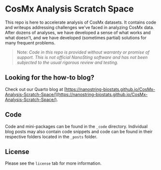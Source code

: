 # CosMx Analysis Scratch Space

This repo is here to accelerate analysis of CosMx datasets. It contains code and writeups addressing challenges we've faced in analyzing CosMx data. After dozens of analyses, we have developed a sense of what works and what doesn't, and we have developed (sometimes partial) solutions for many frequent problems.

> Note: _Code in this repo is provided without warranty or promise of support. This is not official NanoSting software and has not been subjected to the usual rigorous review and testing._


## Looking for the how-to blog? 

Check out our Quarto blog at [https://nanostring-biostats.github.io/CosMx-Analysis-Scratch-Space/](https://nanostring-biostats.github.io/CosMx-Analysis-Scratch-Space/).

## Code

Code and mini-packages can be found in the `_code` directory. Individual blog posts may also contain code snippets and code can be found in their respective folders located in the `_posts` folder. 

## License

Please see the `license` tab for more information.

